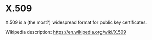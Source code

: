# X.509
X.509 is a (the most?) widespread format for public key certificates.

Wikipedia description: https://en.wikipedia.org/wiki/X.509

